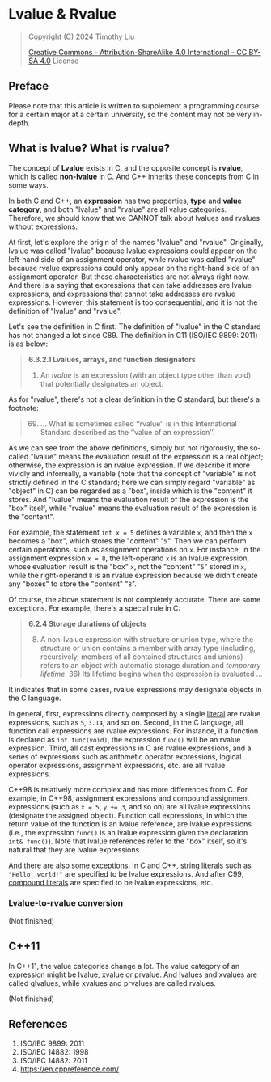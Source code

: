 # Lvalue & Rvalue

> Copyright (C) 2024 Timothy Liu
>
> [Creative Commons - Attribution-ShareAlike 4.0 International - CC BY-SA 4.0](https://creativecommons.org/licenses/by-sa/4.0/deed.en) License

## Preface

Please note that this article is written to supplement a programming course for a certain major at a certain university, so the content may not be very in-depth.

## What is lvalue? What is rvalue?

The concept of **Lvalue** exists in C, and the opposite concept is **rvalue**, which is called **non-lvalue** in C. And C++ inherits these concepts from C in some ways.

In both C and C++, an **expression** has two properties, **type** and **value category**, and both "lvalue" and "rvalue" are all value categories. Therefore, we should know that we CANNOT talk about lvalues and rvalues without expressions.

At first, let's explore the origin of the names "lvalue" and "rvalue". Originally, lvalue was called "lvalue" because lvalue expressions could appear on the left-hand side of an assignment operator, while rvalue was called "rvalue" because rvalue expressions could only appear on the right-hand side of an assignment operator. But these characteristics are not always right now. And there is a saying that expressions that can take addresses are lvalue expressions, and expressions that cannot take addresses are rvalue expressions. However, this statement is too consequential, and it is not the definition of "lvalue" and "rvalue".

Let's see the definition in C first. The definition of "lvalue" in the C standard has not changed a lot since C89. The definition in C11 (ISO/IEC 9899: 2011) is as below:

> **6.3.2.1 Lvalues, arrays, and function designators**
>
> 1. An *lvalue* is an expression (with an object type other than void) that potentially designates an object.

As for "rvalue", there's not a clear definition in the C standard, but there's a footnote:

> 69) ... What is sometimes called ‘‘rvalue’’ is in this International Standard described as the ‘‘value of an expression’’.

As we can see from the above definitions, simply but not rigorously, the so-called "lvalue" means the evaluation result of the expression is a real object; otherwise, the expression is an rvalue expression. If we describe it more vividly and informally, a variable (note that the concept of "variable" is not strictly defined in the C standard; here we can simply regard "variable" as "object" in C) can be regarded as a "box", inside which is the "content" it stores. And "lvalue" means the evaluation result of the expression is the "box" itself, while "rvalue" means the evaluation result of the expression is the "content".

For example, the statement `int x = 5` defines a variable `x`, and then the `x` becomes a "box", which stores the "content" "`5`". Then we can perform certain operations, such as assignment operations on `x`. For instance, in the assignment expression `x = 8`, the left-operand `x` is an lvalue expression, whose evaluation result is the "box" `x`, not the "content" "`5`" stored in `x`, while the right-operand `8` is an rvalue expression because we didn't create any "boxes" to store the "content" "`8`".

Of course, the above statement is not completely accurate. There are some exceptions. For example, there's a special rule in C:

> **6.2.4 Storage durations of objects**
>
> 8. A non-lvalue expression with structure or union type, where the structure or union contains a member with array type (including, recursively, members of all contained structures and unions) refers to an object with automatic storage duration and *temporary lifetime*. 36) Its lifetime begins when the expression is evaluated ...

It indicates that in some cases, rvalue expressions may designate objects in the C language.

In general, first, expressions directly composed by a single [literal](https://en.cppreference.com/w/c/language/expressions#Constants_and_literals) are rvalue expressions, such as `5`, `3.14`, and so on. Second, in the C language, all function call expressions are rvalue expressions. For instance, if a function is declared as `int func(void)`, the expression `func()` will be an rvalue expression. Third, all cast expressions in C are rvalue expressions, and a series of expressions such as arithmetic operator expressions, logical operator expressions, assignment expressions, etc. are all rvalue expressions.

C++98 is relatively more complex and has more differences from C. For example, in C++98, assignment expressions and compound assignment expressions (such as `x = 5`, `y += 3`, and so on) are all lvalue expressions (designate the assigned object). Function call expressions, in which the return value of the function is an lvalue reference, are lvalue expressions (i.e., the expression `func()` is an lvalue expression given the declaration `int& func()`). Note that lvalue references refer to the "box" itself, so it's natural that they are lvalue expressions.

And there are also some exceptions. In C and C++, [string literals](https://en.cppreference.com/w/cpp/language/string_literal) such as `"Hello, world!"` are specified to be lvalue expressions. And after C99, [compound literals](https://en.cppreference.com/w/c/language/compound_literal) are specified to be lvalue expressions, etc.

### Lvalue-to-rvalue conversion

(Not finished)

## C++11

In C++11, the value categories change a lot. The value category of an expression might be lvalue, xvalue or prvalue. And lvalues and xvalues are called glvalues, while xvalues and prvalues are called rvalues.

(Not finished)

## References

1. ISO/IEC 9899: 2011
2. ISO/IEC 14882: 1998
3. ISO/IEC 14882: 2011
4. <https://en.cppreference.com/>
